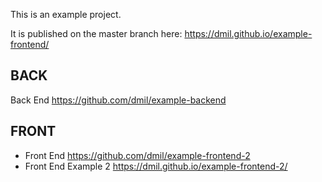 This is an example project.

It is published on the master branch here: https://dmil.github.io/example-frontend/

## BACK
Back End https://github.com/dmil/example-backend

## FRONT
- Front End https://github.com/dmil/example-frontend-2
- Front End Example 2 https://dmil.github.io/example-frontend-2/
